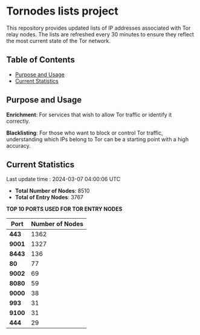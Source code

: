 # Tornodes lists project

This repository provides updated lists of IP addresses associated with Tor relay nodes. The lists are refreshed every 30 minutes to ensure they reflect the most current state of the Tor network.

## Table of Contents

- [Purpose and Usage](#purpose-and-usage)
- [Current Statistics](#current-statistics)


## Purpose and Usage

**Enrichment**: For services that wish to allow Tor traffic or identify it correctly.

**Blacklisting**: For those who want to block or control Tor traffic, understanding which IPs belong to Tor can be a starting point with a high accuracy.

## Current Statistics

Last update time : 2024-03-07 04:00:06 UTC

- **Total Number of Nodes**: 8510
- **Total of Entry Nodes**: 3767

**TOP 10 PORTS USED FOR TOR ENTRY NODES**

| **Port** | **Number of Nodes** |
|------|-----------------|
| **443**   | 1362  |
| **9001**   | 1327  |
| **8443**   | 136  |
| **80**   | 77  |
| **9002**   | 69  |
| **8080**   | 59  |
| **9000**   | 38  |
| **993**   | 31  |
| **9100**   | 31  |
| **444**   | 29  |

